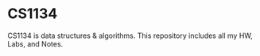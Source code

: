 # CS1134
CS1134 is data structures &amp; algorithms. This repository includes all my HW, Labs, and Notes.

